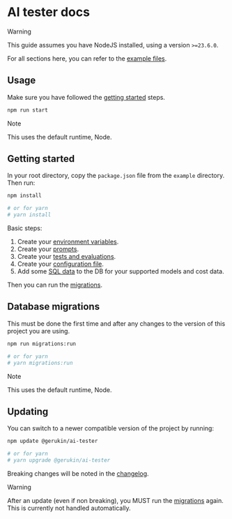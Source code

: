 # AI tester docs

> [!WARNING]
> This guide assumes you have NodeJS installed, using a version `>=23.6.0`.

For all sections here, you can refer to the [example files](example/).

## Usage

Make sure you have followed the [getting started](#getting-started) steps.

```sh
npm run start
```

> [!NOTE]
> This uses the default runtime, Node.

## Getting started

In your root directory, copy the `package.json` file from the `example` directory. Then run:

```sh
npm install

# or for yarn
# yarn install
```

Basic steps:

1. Create your [environment variables](environment-variables.md).
2. Create your [prompts](prompts.md).
3. Create your [tests and evaluations](tests-and-evaluations.md).
4. Create your [configuration file](config-file.md).
5. Add some [SQL data](sql-data.md) to the DB for your supported models and cost data.

Then you can run the [migrations](#database-migrations).

## Database migrations

This must be done the first time and after any changes to the version of this project you are using.

```sh
npm run migrations:run

# or for yarn
# yarn migrations:run
```

> [!NOTE]
> This uses the default runtime, Node.

## Updating

You can switch to a newer compatible version of the project by running:

```sh
npm update @gerukin/ai-tester

# or for yarn
# yarn upgrade @gerukin/ai-tester
```

Breaking changes will be noted in the [changelog](/CHANGELOG.md).

> [!WARNING]
> After an update (even if non breaking), you MUST run the [migrations](#database-migrations) again. This is currently not handled automatically.

